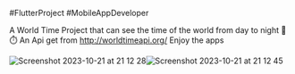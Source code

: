 #FlutterProject
#MobileAppDeveloper

A World Time Project that can see the time of the world from day to night 📱 ⏱️
An Api get from http://worldtimeapi.org/
Enjoy the apps

![Screenshot 2023-10-21 at 21 12 28](https://github.com/trntrinh79/world_time/assets/91517750/64840166-075f-4d2c-9f14-9260c72f1149)![Screenshot 2023-10-21 at 21 12 45](https://github.com/trntrinh79/world_time/assets/91517750/8f26810e-122b-4c12-aff4-864ab6ae3b31)
